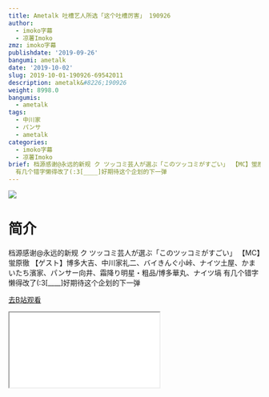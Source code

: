 ```yaml
---
title: Ametalk 吐槽艺人所选「这个吐槽厉害」 190926
author:
  - imoko字幕
  - 凉薯Imoko
zmz: imoko字幕
publishdate: '2019-09-26'
bangumi: ametalk
date: '2019-10-02'
slug: 2019-10-01-190926-69542011
description: ametalk&#8226;190926
weight: 8998.0
bangumis:
  - ametalk
tags:
  - 中川家
  - パンサ
  - ametalk
categories:
  - imoko字幕
  - 凉薯Imoko
brief: 档源感谢@永远的新规 ク ツッコミ芸人が選ぶ「このツッコミがすごい」 【MC】蛍原徹 【ゲスト】博多大吉、中川家礼二、バイきんぐ小峠、ナイツ土屋、かまいたち濱家、パンサー向井、霜降り明星・粗品/博多華丸、ナイツ塙
  有几个错字懒得改了(:3[____]好期待这个企划的下一弹
---
```

![](https://raw.githubusercontent.com/tcgriffith/owaraisite/master/static/tmpimg/4bde08e22ca6d8152e97c713ab7dd95356518933.jpg.480.jpg)
# 简介  
档源感谢@永远的新规
ク ツッコミ芸人が選ぶ「このツッコミがすごい」 
【MC】蛍原徹 【ゲスト】博多大吉、中川家礼二、バイきんぐ小峠、ナイツ土屋、かまいたち濱家、パンサー向井、霜降り明星・粗品/博多華丸、ナイツ塙
有几个错字懒得改了(:3[____]好期待这个企划的下一弹  

[去B站观看](https://www.bilibili.com/video/av69542011/)
<div class ="resp-container"><iframe class="testiframe" src="//player.bilibili.com/player.html?aid=69542011"", scrolling="no", allowfullscreen="true" > </iframe></div> 
